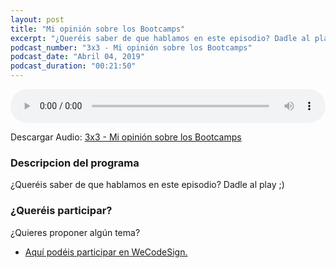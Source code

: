 ```yaml
---
layout: post
title: "Mi opinión sobre los Bootcamps"
excerpt: "¿Queréis saber de que hablamos en este episodio? Dadle al play ;)"
podcast_number: "3x3 - Mi opinión sobre los Bootcamps"
podcast_date: "Abril 04, 2019"
podcast_duration: "00:21:50"
---
```


<audio src="https://archive.org/download/WCD3x3MiOpinionSobreLosBootcamps/WCD%203x3%20-%20Mi%20opinion%20sobre%20los%20Bootcamps.mp3" preload="auto" controls style="width: 100%;">
  <p>Tu navegador no implementa el elemento audio</p>
</audio>

<p>Descargar Audio: <a href="https://archive.org/download/WCD3x3MiOpinionSobreLosBootcamps/WCD%203x3%20-%20Mi%20opinion%20sobre%20los%20Bootcamps.mp3" title="Botón derecho del ratón, luego guardar enlace como...">3x3 - Mi opinión sobre los Bootcamps</a></p>

<h3 class="post-title  post-heading">Descripcion del programa</h3>

¿Queréis saber de que hablamos en este episodio? Dadle al play ;)

<h3 class="post-title  post-heading">¿Queréis participar?</h3>

<p>¿Quieres proponer algún tema?</p>

<ul>
  <li class="recomendacion"><a href="https://github.com/WeCodeSign/nuevos-episodios-e-invitades">Aquí podéis participar en WeCodeSign.</a></li>
</ul>
